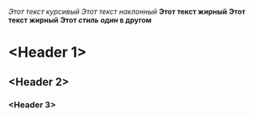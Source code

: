 *Этот текст курсивый*
_Этот текст наклонный_
**Этот текст жирный**
__Этот текст жирный__
**Этот _стиль один_ в другом**
# <Header 1>
## <Header 2>
### <Header 3>